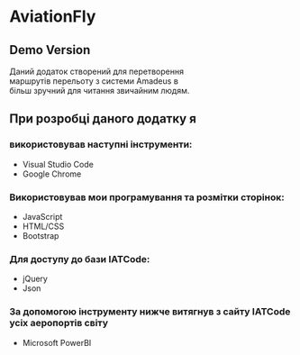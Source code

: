 # AviationFly

## Demo Version

Даний додаток створений для перетворення <br>
маршрутів перельоту з системи Amadeus в <br>
більш зручний для читання звичайним людям. <br>

## При розробці даного додатку я

### використовував наступні інструменти:

-   Visual Studio Code
-   Google Chrome

### Використовував мои програмування та розмітки сторінок:

-   JavaScript
-   HTML/CSS
-   Bootstrap

### Для доступу до бази IATCode:

-   jQuery
-   Json

### За допомогою інструменту нижче витягнув з сайту IATCode усіх аеропортів світу

-   Microsoft PowerBI
